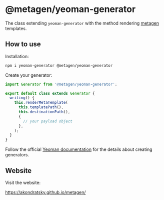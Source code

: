 # @metagen/yeoman-generator

The class extending `yeoman-generator` with the method rendering [metagen](https://github.com/akondratsky/metagen) templates.

## How to use

Installation:

```sh
npm i yeoman-generator @metagen/yeoman-generator
```

Create your generator:

```ts
import Generator from '@metagen/yeoman-generator';

export default class extends Generator {
  writing() {
    this.renderMetaTemplate(
      this.templatePath(),
      this.destinationPath(),
      {
        // your payload object
      },
    );
  }
}
```

Follow the official [Yeoman documentation](https://yeoman.io/authoring/) for the details about creating generators.

## Website

Visit the website:

https://akondratsky.github.io/metagen/
